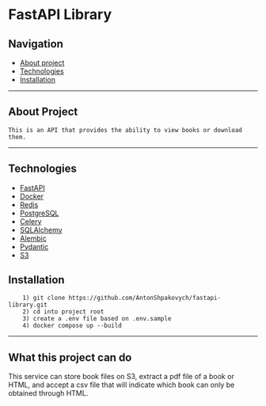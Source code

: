 # FastAPI Library


## Navigation
- [About project](#about-project)
- [Technologies](#technologies)
- [Installation](#installation)
<hr>

## About Project
    This is an API that provides the ability to view books or download them.
<hr>

## Technologies
- [FastAPI](https://fastapi.tiangolo.com/)
- [Docker](https://www.docker.com/)
- [Redis](https://redis.io/)
- [PostgreSQL](https://www.postgresql.org/)
- [Celery](https://docs.celeryq.dev/en/stable/)
- [SQLAlchemy](https://www.sqlalchemy.org/)
- [Alembic](https://alembic.sqlalchemy.org/en/latest/)
- [Pydantic](https://docs.pydantic.dev/latest/)
- [S3](https://aws.amazon.com/ru/s3/)


## Installation

```shell
    1) git clone https://github.com/AntonShpakovych/fastapi-library.git
    2) cd into project root
    3) create a .env file based on .env.sample
    4) docker compose up --build
```
<hr>


## What this project can do
This service can store book files on S3, extract a pdf file of a book or HTML, and accept a csv file that will indicate which book can only be obtained through HTML.